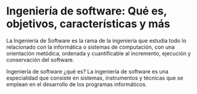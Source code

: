 ---
---

# Ingeniería de software: Qué es, objetivos, características y más

La Ingeniería de Software es la rama de la ingeniería que estudia todo lo relacionado con la informática o  sistemas de computación, con una orientación metódica, ordenada y cuantificable al incremento, ejecución y conservación del software.

Ingeniería de software ¿qué es?
La ingeniería de software es una especialidad que consiste en sistemas, instrumentos y técnicas que se emplean en el desarrollo de los programas informáticos.
